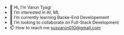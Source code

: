 - 👋 Hi, I’m Varun Tyagi
- 👀 I’m interested in AI, ML
- 🌱 I’m currently learning Backe-End Developement
- 💞️ I’m looking to collaborate on Full-Stack Development
- 📫 How to reach me susvarun010@gmail.com
